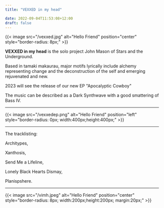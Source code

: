 ```yaml
---
title: "VEXXED in my head"

date: 2022-09-04T11:53:08+12:00
draft: false
---
```


{{< image src="/vexxed.jpg" alt="Hello Friend" position="center" style="border-radius: 8px;" >}}

**VEXXED in my head** is the solo project John Mason of Stars and the Underground. 

Based in tamaki makaurau, major motifs lyrically include alchemy representing change and the deconstruction of the self and emerging rejuvenated and new.

2023 will see the release of our new EP "Apocalyptic Cowboy"  

The music can be described as a Dark Synthwave with a good smattering of Bass IV. 

---

{{< image src="/vexxedep.png" alt="Hello Friend" position="left" style="border-radius: 0px; width:400px;height:400px;" >}}

---

The tracklisting:


Architypes,

Xanthosis,

Send Me a Lifeline, 

Lonely Black Hearts Dismay,

Planispshere.

---


{{< image src="/vimh.jpeg" alt="Hello Friend" position="center" style="border-radius: 8px; width:200px;height:200px; margin:20px;" >}}
